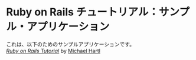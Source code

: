 # Ruby on Rails チュートリアル：サンプル・アプリケーション

これは、以下のためのサンプルアプリケーションです。<br>
[*Ruby on Rails Tutorial*](http://railstutorial.jp/)
by [Michael Hartl](http://www.michaelhartl.com/)
